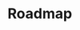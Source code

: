 # Roadmap

<link href="{{assets_root}}/css/jquery.roadmap.css" rel="stylesheet">
<link href="https://fonts.googleapis.com/icon?family=Material+Icons" rel="stylesheet" type="text/css" />

<script src="https://code.jquery.com/jquery-3.3.1.slim.min.js" integrity="sha384-q8i/X+965DzO0rT7abK41JStQIAqVgRVzpbzo5smXKp4YfRvH+8abtTE1Pi6jizo" crossorigin="anonymous"></script>
<script src="{{assets_root}}/javascript/jquery.roadmap.js" type="text/javascript"></script>

<div id="my-timeline"></div>

<script type="text/javascript">
    $(document).ready(function(){

        var events = [
            {
                date: 'Q1 - 2022',
                content: 'Ace Network Docs Detalization'
            },
            {
                date: 'Q1 - 2022',
                content: 'Base Network Launch'
            },
            {
                date: 'Q1 - 2022',
                content: 'Wallet and Blockchain Tools<small>Wallet beta release, blockchain explorer</small>'
            },
            {
                date: 'Q2 - 2022',
                content: 'Prediction Market<small>Decentralized betting platform</small>'
            },
            {
                date: 'Q2 - 2022',
                content: 'Ace Meta Search<small>Beta release of Ace Meta Search</small>'
            },
            {
                date: 'Q2 - 2022',
                content: 'NFT Experience in Ace Network'
            },
            {
                date: 'Q2 - 2022',
                content: 'Decentralized Exchange (DEX)'
            },
            {
                date: 'Q2 - 2022',
                content: 'Ace Stream Live TV<small>for desktop and smartphones</small>'
            },
            {
                date: 'Q3 - 2022',
                content: 'Ace Media Hub'
            },

            {
                date: 'Q4 - 2022',
                content: 'Ace Network Level 1 Launch'
            },
            {
                date: 'Q4 - 2022',
                content: 'Ace Stream Engine SDK Release'
            },
            {
                date: 'Q4 - 2022',
                content: 'Ace Surf Release'
            },
            {
                date: 'Q4 - 2022',
                content: 'Ace ID Release<small>Decentralized Identity</small>'
            },
            {
                date: 'Q1 - 2023',
                content: 'Ace Network Levels 2 and 3 Launch'
            },
            {
                date: 'Q1 - 2023',
                content: 'Decentralized Content Moderation'
            },
        ];

        $('#my-timeline').roadmap(events, {
            orientation: 'vertical',
            eventsPerSlide: 99,
            slide: 1,
            prevArrow: '<i class="material-icons">keyboard_arrow_left</i>',
            nextArrow: '<i class="material-icons">keyboard_arrow_right</i>'
        });
    });
</script>